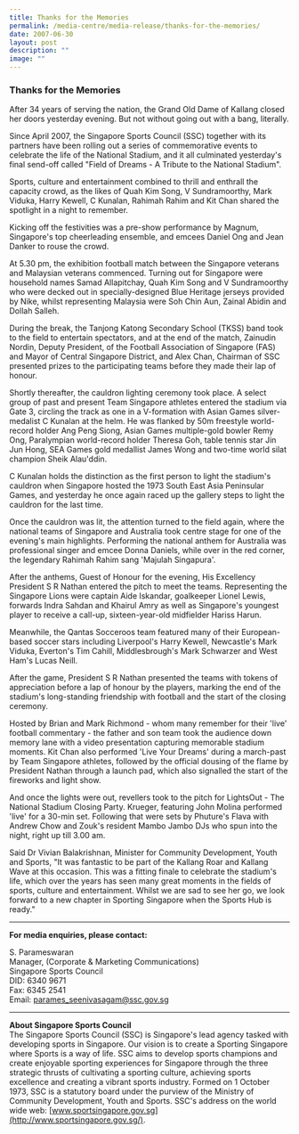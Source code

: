 ```yaml
---
title: Thanks for the Memories
permalink: /media-centre/media-release/thanks-for-the-memories/
date: 2007-06-30
layout: post
description: ""
image: ""
---
```

### **Thanks for the Memories**

After 34 years of serving the nation, the Grand Old Dame of Kallang closed her doors yesterday evening. But not without going out with a bang, literally.

Since April 2007, the Singapore Sports Council (SSC) together with its partners have been rolling out a series of commemorative events to celebrate the life of the National Stadium, and it all culminated yesterday's final send-off called "Field of Dreams - A Tribute to the National Stadium".

Sports, culture and entertainment combined to thrill and enthrall the capacity crowd, as the likes of Quah Kim Song, V Sundramoorthy, Mark Viduka, Harry Kewell, C Kunalan, Rahimah Rahim and Kit Chan shared the spotlight in a night to remember.

Kicking off the festivities was a pre-show performance by Magnum, Singapore's top cheerleading ensemble, and emcees Daniel Ong and Jean Danker to rouse the crowd.

At 5.30 pm, the exhibition football match between the Singapore veterans and Malaysian veterans commenced. Turning out for Singapore were household names Samad Allapitchay, Quah Kim Song and V Sundramoorthy who were decked out in specially-designed Blue Heritage jerseys provided by Nike, whilst representing Malaysia were Soh Chin Aun, Zainal Abidin and Dollah Salleh.

During the break, the Tanjong Katong Secondary School (TKSS) band took to the field to entertain spectators, and at the end of the match, Zainudin Nordin, Deputy President, of the Football Association of Singapore (FAS) and Mayor of Central Singapore District, and Alex Chan, Chairman of SSC presented prizes to the participating teams before they made their lap of honour.

Shortly thereafter, the cauldron lighting ceremony took place. A select group of past and present Team Singapore athletes entered the stadium via Gate 3, circling the track as one in a V-formation with Asian Games silver-medalist C Kunalan at the helm. He was flanked by 50m freestyle world-record holder Ang Peng Siong, Asian Games multiple-gold bowler Remy Ong, Paralympian world-record holder Theresa Goh, table tennis star Jin Jun Hong, SEA Games gold medallist James Wong and two-time world silat champion Sheik Alau'ddin.

C Kunalan holds the distinction as the first person to light the stadium's cauldron when Singapore hosted the 1973 South East Asia Peninsular Games, and yesterday he once again raced up the gallery steps to light the cauldron for the last time.

Once the cauldron was lit, the attention turned to the field again, where the national teams of Singapore and Australia took centre stage for one of the evening's main highlights. Performing the national anthem for Australia was professional singer and emcee Donna Daniels, while over in the red corner, the legendary Rahimah Rahim sang 'Majulah Singapura'.

After the anthems, Guest of Honour for the evening, His Excellency President S R Nathan entered the pitch to meet the teams. Representing the Singapore Lions were captain Aide Iskandar, goalkeeper Lionel Lewis, forwards Indra Sahdan and Khairul Amry as well as Singapore's youngest player to receive a call-up, sixteen-year-old midfielder Hariss Harun.

Meanwhile, the Qantas Socceroos team featured many of their European-based soccer stars including Liverpool's Harry Kewell, Newcastle's Mark Viduka, Everton's Tim Cahill, Middlesbrough's Mark Schwarzer and West Ham's Lucas Neill.

After the game, President S R Nathan presented the teams with tokens of appreciation before a lap of honour by the players, marking the end of the stadium's long-standing friendship with football and the start of the closing ceremony.

Hosted by Brian and Mark Richmond - whom many remember for their 'live' football commentary - the father and son team took the audience down memory lane with a video presentation capturing memorable stadium moments. Kit Chan also performed 'Live Your Dreams' during a march-past by Team Singapore athletes, followed by the official dousing of the flame by President Nathan through a launch pad, which also signalled the start of the fireworks and light show.

And once the lights were out, revellers took to the pitch for LightsOut - The National Stadium Closing Party. Krueger, featuring John Molina performed 'live' for a 30-min set. Following that were sets by Phuture's Flava with Andrew Chow and Zouk's resident Mambo Jambo DJs who spun into the night, right up till 3.00 am.

Said Dr Vivian Balakrishnan, Minister for Community Development, Youth and Sports, "It was fantastic to be part of the Kallang Roar and Kallang Wave at this occasion. This was a fitting finale to celebrate the stadium's life, which over the years has seen many great moments in the fields of sports, culture and entertainment. Whilst we are sad to see her go, we look forward to a new chapter in Sporting Singapore when the Sports Hub is ready."

---

**For media enquiries, please contact:**
<br>

S. Parameswaran
<br>
Manager, (Corporate & Marketing Communications)
<br>
Singapore Sports Council
<br>
DID: 6340 9671
<br>
Fax: 6345 2541
<br>
Email: [parames_seenivasagam@ssc.gov.sg](mailto:parames_seenivasagam@ssc.gov.sg)

---

**About Singapore Sports Council**
<br>
The Singapore Sports Council (SSC) is Singapore's lead agency tasked with developing sports in Singapore. Our vision is to create a Sporting Singapore where Sports is a way of life. SSC aims to develop sports champions and create enjoyable sporting experiences for Singapore through the three strategic thrusts of cultivating a sporting culture, achieving sports excellence and creating a vibrant sports industry. Formed on 1 October 1973, SSC is a statutory board under the purview of the Ministry of Community Development, Youth and Sports. SSC's address on the world wide web: <!--td {border: 1px solid #cccccc;}br {mso-data-placement:same-cell;}-->[www.sportsingapore.gov.sg](http://www.sportsingapore.gov.sg/).